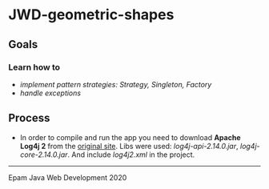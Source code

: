 # JWD-geometric-shapes

## Goals
### Learn how to 
* _implement pattern strategies: Strategy, Singleton, Factory_
* _handle exceptions_

## Process
* In order to compile and run the app you need to download **Apache Log4j 2**  from the [original site](https://logging.apache.org/log4j/2.x/download.html).
Libs were used: *log4j-api-2.14.0.jar*, *log4j-core-2.14.0.jar*. And include *log4j2.xml* in the project.
----
Epam Java Web Development 2020
